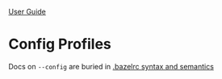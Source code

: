 [User Guide](index.md)

# Config Profiles


Docs on `--config` are buried in [.bazelrc syntax and semantics](https://docs.bazel.build/versions/master/guide.html#bazelrc-syntax-and-semantics)
